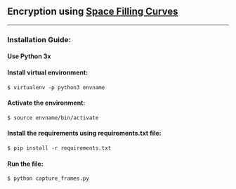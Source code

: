 ## Encryption using [Space Filling Curves](https://en.wikipedia.org/wiki/Space-filling_curve)
---


### Installation Guide:

#### Use Python 3x

#### Install virtual environment: 
`$ virtualenv -p python3 envname` 
#### Activate the environment: 
`$ source envname/bin/activate`
#### Install the requirements using requirements.txt file: 
`$ pip install -r requirements.txt`

#### Run the file: 
`$ python capture_frames.py`

